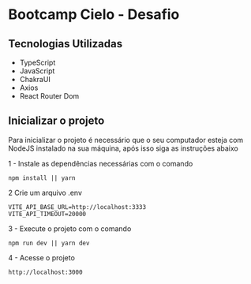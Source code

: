 # Bootcamp Cielo - Desafio

## Tecnologias Utilizadas
- TypeScript
- JavaScript
- ChakraUI
- Axios
- React Router Dom

## Inicializar o projeto
Para inicializar o projeto é necessário que o seu computador esteja com NodeJS instalado na sua máquina, após isso siga as instruções abaixo

1 - Instale as dependências necessárias com o comando
```
npm install || yarn 
```
2 Crie um arquivo .env
```
VITE_API_BASE_URL=http://localhost:3333
VITE_API_TIMEOUT=20000
```
3 - Execute o projeto com o comando
```
npm run dev || yarn dev
```
4 - Acesse o projeto
```
http://localhost:3000
```

